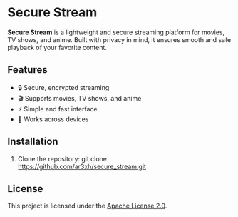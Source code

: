 # Secure Stream

**Secure Stream** is a lightweight and secure streaming platform for movies, TV shows, and anime. Built with privacy in mind, it ensures smooth and safe playback of your favorite content.

## Features

- 🔒 Secure, encrypted streaming
- 🎬 Supports movies, TV shows, and anime
- ⚡ Simple and fast interface
- 📱 Works across devices

## Installation

1. Clone the repository:
   git clone https://github.com/ar3xh/secure_stream.git
   
## License

This project is licensed under the [Apache License 2.0](LICENSE).
